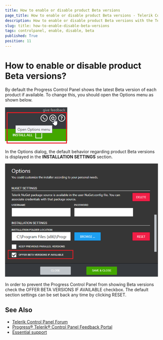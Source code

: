 ```yaml
---
title: How to enable or disable product Beta versions
page_title: How to enable or disable product Beta versions - Telerik Control Panel
description: How to enable or disable product Beta versions with the Telerik Control Panel.
slug: title: how-to-enable-disable-beta-versions
tags: controlpanel, enable, disable, beta
published: True
position: 11 
---
```


# How to enable or disable product Beta versions?

By default the Progress Control Panel shows the latest Beta version of each product if available. To change this, you should open the Options menu as shown below.

![Options Menu](images/options-menu.png)

 In the Options dialog, the default behavior regarding product Beta versions is displayed in the **INSTALLATION SETTINGS** section.

 ![Beta versions](images/beta-versions.png)

In order to prevent the Progress Control Panel from showing Beta versions check the OFFER BETA VERSIONS IF AVAILABLE checkbox. The default section settings can be set back any time by clicking RESET.

## See Also

* [Telerik Control Panel Forum](https://www.telerik.com/forums/telerik-control-panel)
* [Progress® Telerik® Control Panel Feedback Portal](https://feedback.telerik.com/controlpanel) 
* [Essential support](http://www.telerik.com/support) 
